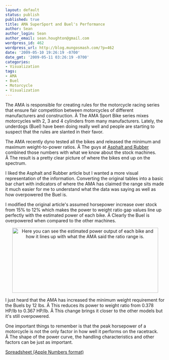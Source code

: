 ```yaml
---
layout: default
status: publish
published: true
title: AMA SuperSport and Buel's Performance
author: Sean
author_login: Sean
author_email: sean.houghton@gmail.com
wordpress_id: 462
wordpress_url: http://blog.mungosmash.com/?p=462
date: '2009-05-10 19:26:19 -0700'
date_gmt: '2009-05-11 03:26:19 -0700'
categories:
- Visualization
tags:
- AMA
- Buel
- Motorcycle
- Visualization
---
```

<p>The AMA is responsible for creating rules for the motorcycle racing series that ensure fair competition between motorcycles of different manufacturers and construction. &Acirc;&nbsp;The AMA Sport Bike series mixes motorcycles with 2, 3 and 4 cylinders from many manufacturers. Lately, the underdogs (Buel) have been doing really well and people are starting to suspect that the rules are slanted in their favor.</p>
<p>The AMA recently dyno tested all the bikes and released the minimum and maximum weight-to-power ratios. &Acirc;&nbsp;The guys at <a href="http://www.asphaltandrubber.com/racing/ama-checks-powertoweight-ratio-pro-daytona-sportbikes/">Asphalt and Rubber</a> combined those numbers with what we know about the stock machines. &Acirc;&nbsp;The result is a pretty clear picture of where the bikes end up on the spectrum.</p>
<p>I liked the Asphalt and Rubber article but I wanted a more visual representation of the information. Converting the original tables into a basic bar chart with indicators of where the AMA has claimed the range sits made it much easier for me to understand what the data was saying as well as how overpowered the Buel is.</p>
<p>I modified the original article's assumed horsepower increase over stock from 15% to 12% which makes the power to weight ratio gap values line up perfectly with the estimated power of each bike. &Acirc;&nbsp;Clearly the Buel is overpowered when compared to the other machines.</p>
<p style="text-align: center;"><a href="{{site.url_root}}/assets/data/wp/wp/2009/05/supersport-bikes.png"><img class="size-full wp-image-463  aligncenter" title="supersport-bikes" src="{{site.url_root}}/assets/data/wp/wp/2009/05/supersport-bikes.png" alt="Here you can see the estimated power output of each bike and how it lines up with what the AMA said the ratio range is." width="461" height="205" /></a></p></p>
<p>I just heard that the AMA has increased the minimum weight requirement for the Buels by 12 lbs. &Acirc;&nbsp;This reduces its power to weight ratio from 0.378 HP/lb to 0.367 HP/lb. &Acirc;&nbsp;This change brings it closer to the other models but it's still overpowered.</p>
<p>One important things to remember is that the peak horsepower of a motorcycle is not the only factor in how well it performs on the racetrack. &Acirc;&nbsp;The shape of the power curve, the handling characteristics and other factors can be just as important.</p>
<p><a href="{{site.url_root}}/assets/data/wp/wp/2009/05/superbike-worksheet.numbers">Spreadsheet (Apple Numbers format)</a></p>
